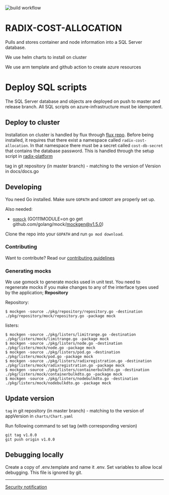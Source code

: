 ![build workflow](https://github.com/equinor/radix-cost-allocation/actions/workflows/build-push.yml/badge.svg) 

# RADIX-COST-ALLOCATION

Pulls and stores container and node information into a SQL Server database.

We use helm charts to install on cluster

We use arm template and github action to create azure resources

# Deploy SQL scripts
The SQL Server database and objects are deployed on push to master and release branch.
All SQL scripts on azure-infrastructure must be idempotent.

## Deploy to cluster

Installation on cluster is handled by flux through [flux repo](https://github.com/equinor/radix-flux). Before being installed, it requires that there exist a namespace called `radix-cost-allocation`. In that namespace there must be a secret called `cost-db-secret` that contains the database password. This is handled through the setup script in [radix-platform](https://github.com/equinor/radix-platform)

tag in git repository (in master branch) - matching to the version of Version in docs/docs.go

## Developing

You need Go installed. Make sure `GOPATH` and `GOROOT` are properly set up.

Also needed:

- [`gomock`](https://github.com/golang/mock) (GO111MODULE=on go get github.com/golang/mock/mockgen@v1.5.0)

Clone the repo into your `GOPATH` and run `go mod download`.

### Contributing

Want to contribute? Read our [contributing guidelines](./CONTRIBUTING.md)

### Generating mocks
We use gomock to generate mocks used in unit test.
You need to regenerate mocks if you make changes to any of the interface types used by the application; **Repository**

Repository:
```
$ mockgen -source ./pkg/repository/repository.go -destination ./pkg/repository/mock/repository.go -package mock
```
listers:
```
$ mockgen -source ./pkg/listers/limitrange.go -destination ./pkg/listers/mock/limitrange.go -package mock
$ mockgen -source ./pkg/listers/node.go -destination ./pkg/listers/mock/node.go -package mock
$ mockgen -source ./pkg/listers/pod.go -destination ./pkg/listers/mock/pod.go -package mock
$ mockgen -source ./pkg/listers/radixregistration.go -destination ./pkg/listers/mock/radixregistration.go -package mock
$ mockgen -source ./pkg/listers/containerbulkdto.go -destination ./pkg/listers/mock/containerbulkdto.go -package mock
$ mockgen -source ./pkg/listers/nodebulkdto.go -destination ./pkg/listers/mock/nodebulkdto.go -package mock
```

## Update version

`tag` in git repository (in master branch) - matching to the version of appVersion in `charts/Chart.yaml`

Run following command to set tag (with corresponding version)
```
git tag v1.0.0
git push origin v1.0.0
```

## Debugging locally

Create a copy of .env.template and name it .env. Set variables to allow local debugging. This file is ignored by git.


---------

[Security notification](./SECURITY.md)